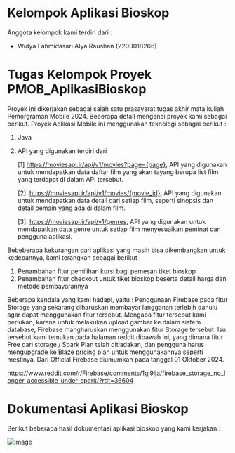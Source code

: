 # Kelompok Aplikasi Bioskop
Anggota kelompok kami terdiri dari :
- Widya Fahmidasari Alya Raushan (2200018266)

# Tugas Kelompok Proyek PMOB_AplikasiBioskop
Proyek ini dikerjakan sebagai salah satu prasayarat tugas akhir mata kuliah Pemorgraman Mobile 2024. Beberapa detail mengenai proyek kami sebagai berikut.
Proyek Aplikasi Mobile ini menggunakan teknologi sebagai berikut :
1. Java
2. API yang digunakan terdiri dari
  
   [1] https://moviesapi.ir/api/v1/movies?page={page}, API yang digunakan untuk mendapatkan data daftar film yang akan tayang berupa list film yang terdapat di dalam API tersebut.

    [2]. https://moviesapi.ir/api/v1/movies/{movie_id}, API yang digunakan untuk mendapatkan data detail dari setiap film, seperti sinopsis dan detail pemain yang ada di dalam film.
  
    [3]. https://moviesapi.ir/api/v1/genres, API yang digunakan untuk mendapatkan data genre untuk setiap film menyesuaikan peminat dan pengguna aplikasi.

Bebeberapa kekurangan dari aplikasi yang masih bisa dikembangkan untuk kedepannya, kami terangkan sebagai berikut :

  1. Penambahan fitur pemilihan kursi bagi pemesan tiket bioskop
  2. Penambahan fitur checkout untuk tiket bioskop beserta detail harga dan metode pembayarannya

Beberapa kendala yang kami hadapi, yaitu :
Penggunaan Firebase pada fitur Storage yang sekarang diharuskan membayar langganan terlebih dahulu agar dapat menggunakan fitur tersebut. Mengapa fitur tersebut kami perlukan, karena untuk melakukan upload gambar ke dalam sistem database, Firebase mangharuskan menggunakan fitur Storage tersebut.
Isu tersebut kami temukan pada halaman reddit dibawah ini, yang dimana fitur Free dari storage / Spark Plan telah ditiadakan, dan pengguna harus mengupgrade ke Blaze pricing plan untuk menggunakannya seperti mestinya. Dari Official Firebase diumumkan pada tanggal 01 Oktober 2024.

https://www.reddit.com/r/Firebase/comments/1gj9lja/firebase_storage_no_longer_accessible_under_spark/?rdt=36604


# Dokumentasi Aplikasi Bioskop
Berikut beberapa hasil dokumentasi aplikasi bioskop yang kami kerjakan :

![image](https://github.com/user-attachments/assets/bdc874c2-4a5e-4cc7-89ad-68975078d398)
